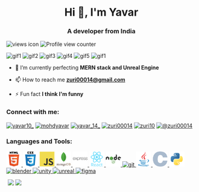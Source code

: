 <h1 align="center">Hi 👋, I'm Yavar</h1>
<h3 align="center">A developer from India</h3>

<p align="left">
  <img src="https://img.icons8.com/fluency/24/visible.png" alt="views icon" />
  <img src="https://komarev.com/ghpvc/?username=yavar10&label=Profile%20Views&color=blueviolet&style=flat-square" alt="Profile view counter" />
</p>



<div align="left">
  <img src="https://drive.google.com/uc?export=download&id=1RaUSoZ8U706jIjl8CrlH4N4wQ5077Kqf" alt="gif1" width="16%" />
  <img src="https://drive.google.com/uc?export=download&id=17g4w_7OeoJQSxWBDN5Sk1PDjzfxIjgDB" alt="gif2" width="16%" />
  <img src="https://drive.google.com/uc?export=download&id=12EniASwzFdZx54dkCWczy3K5dZWZkGxA" alt="gif3" width="16%" />
  <img src="https://drive.google.com/uc?export=download&id=1BKhLeHwTEuaL20xef6gq6zF_wvCgj-7O" alt="gif4" width="16%" />
  <img src="https://drive.google.com/uc?export=download&id=1Hn4DyNOkEDH3u3QzZO5CHPDaykuv_J4i" alt="gif5" width="16%" />
  <img src="https://drive.google.com/uc?export=download&id=1RaUSoZ8U706jIjl8CrlH4N4wQ5077Kqf" alt="gif1" width="16%" />
</div>

- 🌱 I’m currently perfecting **MERN stack and Unreal Engine**

- 📫 How to reach me **zuri00014@gmail.com**

- ⚡ Fun fact **I think I'm funny**

<h3 align="left">Connect with me:</h3>
<p align="left">
<a href="https://twitter.com/yavar10_" target="blank"><img align="center" src="https://raw.githubusercontent.com/rahuldkjain/github-profile-readme-generator/master/src/images/icons/Social/twitter.svg" alt="yavar10_" height="30" width="40" /></a>
<a href="https://linkedin.com/in/mohdyavar" target="blank"><img align="center" src="https://raw.githubusercontent.com/rahuldkjain/github-profile-readme-generator/master/src/images/icons/Social/linked-in-alt.svg" alt="mohdyavar" height="30" width="40" /></a>
<a href="https://instagram.com/yavar_14_" target="blank"><img align="center" src="https://raw.githubusercontent.com/rahuldkjain/github-profile-readme-generator/master/src/images/icons/Social/instagram.svg" alt="yavar_14_" height="30" width="40" /></a>
<a href="https://www.hackerrank.com/zuri00014" target="blank"><img align="center" src="https://raw.githubusercontent.com/rahuldkjain/github-profile-readme-generator/master/src/images/icons/Social/hackerrank.svg" alt="zuri00014" height="30" width="40" /></a>
<a href="https://www.leetcode.com/zuri10" target="blank"><img align="center" src="https://raw.githubusercontent.com/rahuldkjain/github-profile-readme-generator/master/src/images/icons/Social/leet-code.svg" alt="zuri10" height="30" width="40" /></a>
<a href="https://www.hackerearth.com/@zuri00014" target="blank"><img align="center" src="https://raw.githubusercontent.com/rahuldkjain/github-profile-readme-generator/master/src/images/icons/Social/hackerearth.svg" alt="@zuri00014" height="30" width="40" /></a>
</p>

<h3 align="left">Languages and Tools:</h3>
<p align="left"> 
  <a href="https://www.w3.org/html/" target="_blank" rel="noreferrer"> <img src="https://raw.githubusercontent.com/devicons/devicon/master/icons/html5/html5-original-wordmark.svg" alt="html5" width="40" height="40"/> </a> 
  <a href="https://www.w3schools.com/css/" target="_blank" rel="noreferrer"> <img src="https://raw.githubusercontent.com/devicons/devicon/master/icons/css3/css3-original-wordmark.svg" alt="css3" width="40" height="40"/> </a> 
  <a href="https://developer.mozilla.org/en-US/docs/Web/JavaScript" target="_blank" rel="noreferrer"> <img src="https://raw.githubusercontent.com/devicons/devicon/master/icons/javascript/javascript-original.svg" alt="javascript" width="40" height="40"/> </a> 
   <a href="https://www.mongodb.com/" target="_blank" rel="noreferrer"> 
    <img src="https://raw.githubusercontent.com/devicons/devicon/master/icons/mongodb/mongodb-original-wordmark.svg" alt="mongodb" width="40" height="40"/> 
  </a> 
  <a href="https://expressjs.com" target="_blank" rel="noreferrer"> 
    <img src="https://raw.githubusercontent.com/devicons/devicon/master/icons/express/express-original-wordmark.svg" alt="express" width="40" height="40"/> 
  </a>
  <a href="https://reactjs.org/" target="_blank" rel="noreferrer"> <img src="https://raw.githubusercontent.com/devicons/devicon/master/icons/react/react-original-wordmark.svg" alt="react" width="40" height="40"/> </a> 
  <a href="https://nodejs.org" target="_blank" rel="noreferrer"> 
  <img src="https://raw.githubusercontent.com/devicons/devicon/master/icons/nodejs/nodejs-original-wordmark.svg" alt="nodejs" width="40" height="40"/> 
</a>
  <a href="https://git-scm.com/" target="_blank" rel="noreferrer"> <img src="https://www.vectorlogo.zone/logos/git-scm/git-scm-icon.svg" alt="git" width="40" height="40"/> </a> 
  <a href="https://www.java.com" target="_blank" rel="noreferrer"> <img src="https://raw.githubusercontent.com/devicons/devicon/master/icons/java/java-original.svg" alt="java" width="40" height="40"/> </a> 
  <a href="https://www.cprogramming.com/" target="_blank" rel="noreferrer"> <img src="https://raw.githubusercontent.com/devicons/devicon/master/icons/c/c-original.svg" alt="c" width="40" height="40"/> </a> 
  <a href="https://www.python.org" target="_blank" rel="noreferrer"> <img src="https://raw.githubusercontent.com/devicons/devicon/master/icons/python/python-original.svg" alt="python" width="40" height="40"/> </a> 
  <a href="https://www.blender.org/" target="_blank" rel="noreferrer"> <img src="https://download.blender.org/branding/community/blender_community_badge_white.svg" alt="blender" width="40" height="40"/> </a> 
  <a href="https://unity.com/" target="_blank" rel="noreferrer"> <img src="https://www.vectorlogo.zone/logos/unity3d/unity3d-icon.svg" alt="unity" width="40" height="40"/> </a> 
  <a href="https://unrealengine.com/" target="_blank" rel="noreferrer"> <img src="https://raw.githubusercontent.com/kenangundogan/fontisto/036b7eca71aab1bef8e6a0518f7329f13ed62f6b/icons/svg/brand/unreal-engine.svg" alt="unreal" width="40" height="40"/> </a> 
  <a href="https://www.figma.com/" target="_blank" rel="noreferrer"> <img src="https://www.vectorlogo.zone/logos/figma/figma-icon.svg" alt="figma" width="40" height="40"/> </a> 
</p>

<p>&nbsp;<img src="https://github-readme-stats.vercel.app/api/top-langs?username=yavar10&layout=compact&cache_seconds=18" />
<img src="https://github-readme-stats.vercel.app/api?username=yavar10&show_icons=true&locale=en&cache_seconds=18" /></p>


